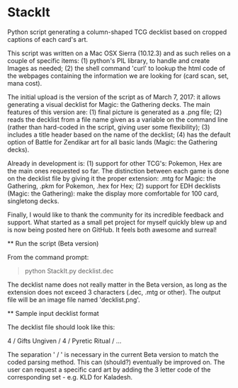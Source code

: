 # StackIt

Python script generating a column-shaped TCG decklist based on cropped captions of each card's art.


This script was written on a Mac OSX Sierra (10.12.3) and as such relies on a couple of specific items: (1) python's PIL library, to handle and create Images as needed; (2) the shell command 'curl' to lookup the html code of the webpages containing the information we are looking for (card scan, set, mana cost).
  
  
The initial upload is the version of the script as of March 7, 2017: it allows generating a visual decklist for Magic: the Gathering decks. The main features of this version are: (1) final picture is generated as a .png file; (2) reads the decklist from a file name given as a variable on the command line (rather than hard-coded in the script, giving user some flexibility); (3) includes a title header based on the name of the decklist; (4) has the default option of Battle for Zendikar art for all basic lands (Magic: the Gathering decks).
  

Already in development is: (1) support for other TCG's: Pokemon, Hex are the main ones requested so far. The distinction between each game is done on the decklist file by giving it the proper extension: .mtg for Magic: the Gathering, .pkm for Pokemon, .hex for Hex; (2) support for EDH decklists (Magic: the Gathering): make the display more comfortable for 100 card, singletong decks.


Finally, I would like to thank the community for its incredible feedback and support. What started as a small pet project for myself quickly blew up and is now being posted here on GitHub. It feels both awesome and surreal!


** Run the script (Beta version)

From the command prompt:
> python StackIt.py decklist.dec

The decklist name does not really matter in the Beta version, as long as the extension does not exceed 3 characters (.dec, .mtg or other). The output file will be an image file named 'decklist.png'.


** Sample input decklist format

The decklist file should look like this:

4 / Gifts Ungiven / 
4 / Pyretic Ritual /
...

The separation ' / ' is necessary in the current Beta version to match the coded parsing method. This can (should?) eventually be improved on. The user can request a specific card art by adding the 3 letter code of the corresponding set - e.g. KLD for Kaladesh.
